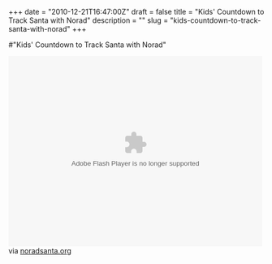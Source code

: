 +++
date = "2010-12-21T16:47:00Z"
draft = false
title = "Kids' Countdown to Track Santa with Norad"
description = ""
slug = "kids-countdown-to-track-santa-with-norad"
+++

#"Kids' Countdown to Track Santa with Norad"


 <div class="posterous_bookmarklet_entry">
 <object data="http://www.noradsanta.org/en/../flash/countdown.swf" type="application/x-shockwave-flash" height="375" width="500" style=""></object>

<div class="posterous_quote_citation">via <a href="http://www.noradsanta.org/en/countdown.html">noradsanta.org</a></div>
 <p></p></div>
 